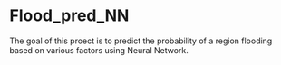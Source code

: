 # Flood_pred_NN
The goal of this proect is to predict the probability of a region flooding based on various factors using Neural Network.
